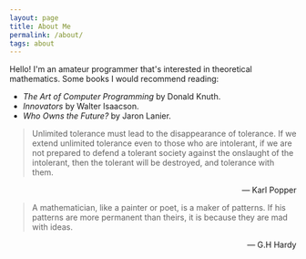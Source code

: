 ```yaml
---
layout: page
title: About Me
permalink: /about/
tags: about
---
```


Hello! I'm an amateur programmer that's interested in theoretical mathematics.
Some books I would recommend reading:

* *The Art of Computer Programming* by Donald Knuth.
* *Innovators* by Walter Isaacson.
* *Who Owns the Future?* by Jaron Lanier.

> Unlimited tolerance must lead to the disappearance of tolerance. If we extend unlimited tolerance even to those who are intolerant, if we are not prepared to defend a tolerant society against the onslaught of the intolerant, then the tolerant will be destroyed, and tolerance with them.

<div align="right">
—  Karl Popper
</div>

> A  mathematician,  like  a  painter  or  poet,  is  a  maker of patterns.  If his patterns are more permanent than theirs, it is because they are mad with ideas.

<div align="right">
—  G.H Hardy
</div>
